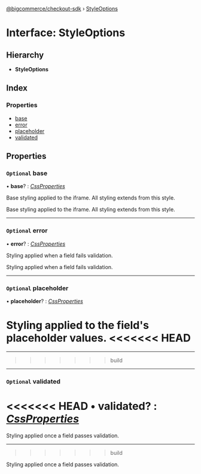 [@bigcommerce/checkout-sdk](../README.md) › [StyleOptions](styleoptions.md)

# Interface: StyleOptions

## Hierarchy

* **StyleOptions**

## Index

### Properties

* [base](styleoptions.md#optional-base)
* [error](styleoptions.md#optional-error)
* [placeholder](styleoptions.md#optional-placeholder)
* [validated](styleoptions.md#optional-validated)

## Properties

### `Optional` base

• **base**? : *[CssProperties](cssproperties.md)*

Base styling applied to the iframe. All styling extends from this style.

Base styling applied to the iframe. All styling extends from this style.

___

### `Optional` error

• **error**? : *[CssProperties](cssproperties.md)*

Styling applied when a field fails validation.

Styling applied when a field fails validation.

___

### `Optional` placeholder

• **placeholder**? : *[CssProperties](cssproperties.md)*

Styling applied to the field's placeholder values.
<<<<<<< HEAD
=======

___
<a id="validated"></a>
>>>>>>> build

___

### `Optional` validated

<<<<<<< HEAD
• **validated**? : *[CssProperties](cssproperties.md)*
=======
Styling applied once a field passes validation.

___
>>>>>>> build

Styling applied once a field passes validation.
